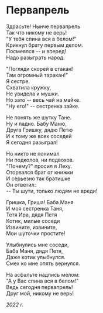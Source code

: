 # Первапрель

Здрасьте! Нынче первапрель  
Так что никому не верь!  
"У тебя спина вся в белом!"  
Крикнул брату первым делом.  
Посмеялся -- и вперед!  
Надо разыграть народ.  

"Погляди скорей в стакан!  
Там огромный таракан!"  
Я сестре.  
Схватила кружку,  
Не увидела и мушки.  
Но зато -- весь чай на майке.  
"Ну его!" -- сестренка зайке.

Не понять же шутку Тане.  
Ну и ладно. Бабу Маню,  
Друга Гришку, дядю Петю  
И к тому же всех соседей  
Я сегодня разыграл!

Но никто не понимал  
Ни подколов, ни подвохов.  
"Почему?" просил я Леху.  
Оторвался брат от книжки  
И серьезно так братишке  
Он ответил:  
-- Ты шути, только людям не вреди!  

Гришка, Гриша! Баба Маня  
И моя сестренка Таня,  
Тетя Ира, дядя Петя  
Котик, милые соседи  
Извините, извините,  
Мои шуточки простите!  

Улыбнулись мне соседи,  
Баба Маня, дядя Петя,  
Даже котик улыбнулся.  
Смех ко мне опять вернулся.  

На асфальте надпись мелом:  
"А у Вас спина вся в белом!"  
Ведь сегодня первапрель!  
Друг мой, никому не верь!  

*2022 г.*

